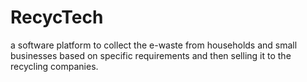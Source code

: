 # RecycTech
a software platform to collect the e-waste from households and small businesses based on specific requirements and then selling it to the recycling companies.
